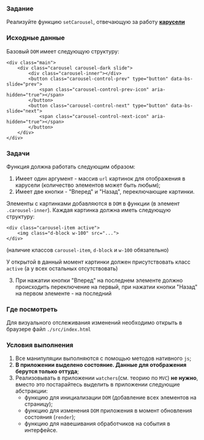 ### Задание

Реализуйте функцию `setCarousel`, отвечающую за
работу **[карусели](https://getbootstrap.com/docs/5.1/components/carousel/)**

### Исходные данные

Базовый `DOM` имеет следующую структуру:

```
<div class="main">
    <div class="carousel carousel-dark slide">
        <div class="carousel-inner"></div>
        <button class="carousel-control-prev" type="button" data-bs-slide="prev">
            <span class="carousel-control-prev-icon" aria-hidden="true"></span>
        </button>
        <button class="carousel-control-next" type="button" data-bs-slide="next">
            <span class="carousel-control-next-icon" aria-hidden="true"></span>
        </button>
    </div>
</div>
```

### Задачи

Функция должна работать следующим образом:

1. Имеет один аргумент - массив `url` картинок для отображения в карусели (количество
   элементов может быть любым);
2. Имеет две кнопки - "Вперед" и "Назад", переключающие картинки.

Элементы с картинками добавляются в `DOM` в функции (в элемент `.carousel-inner`). Каждая
картинка должна иметь следующую структуру:

```
<div class="carousel-item active">
    <img class="d-block w-100" src="...">
</div>
```

(наличие классов `carousel-item`, `d-block` и `w-100` обязательно)

У открытой в данный момент картинки должен присутствовать класс `active` (а у всех
остальных отсутствовать)

3. При нажатии кнопки "Вперед" на последнем элементе должно происходить переключение на
   первый, при нажатии кнопки "Назад" на первом элементе - на последний

### Где посмотреть

Для визуального отслеживания изменений необходимо открыть в браузере
файл `./src/index.html`

### Условия выполнения

1. Все манипуляции выполняются с помощью методов нативного `js`;
2. **В приложении выделено состояние. Данные для отображения берутся только оттуда**;
3. Реализовывать в приложении `watchers`(см. теорию по `MVC`) **не нужно**, вместо это
   постарайтесь выделить в приложении следующие абстракции:
    - функцию для инициализации `DOM` (добавление всех элементов на страницу);
    - функцию для изменения `DOM` приложения в момент обновления состояния (`render`);
    - функцию для навешивания обработчиков на события в интерфейсе.
